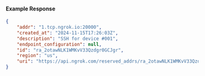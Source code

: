 <!-- Code generated for API Clients. DO NOT EDIT. -->

#### Example Response

```json
{
	"addr": "1.tcp.ngrok.io:20000",
	"created_at": "2024-11-15T17:26:03Z",
	"description": "SSH for device #001",
	"endpoint_configuration": null,
	"id": "ra_2otawNLK1WMKvV33Qzdgr0GCJgr",
	"region": "us",
	"uri": "https://api.ngrok.com/reserved_addrs/ra_2otawNLK1WMKvV33Qzdgr0GCJgr"
}
```
